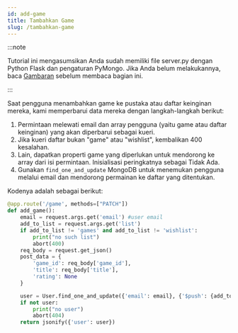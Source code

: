 ```yaml
---
id: add-game
title: Tambahkan Game
slug: /tambahkan-game
---
```


:::note

Tutorial ini mengasumsikan Anda sudah memiliki file server.py dengan Python Flask dan pengaturan PyMongo. Jika Anda belum melakukannya, baca [Gambaran](./gambaran) sebelum membaca bagian ini.

:::

Saat pengguna menambahkan game ke pustaka atau daftar keinginan mereka, kami memperbarui data mereka dengan langkah-langkah berikut:

1. Permintaan melewati email dan array pengguna (yaitu game atau daftar keinginan) yang akan diperbarui sebagai kueri.
2. Jika kueri daftar bukan "game" atau "wishlist", kembalikan 400 kesalahan.
3. Lain, dapatkan properti game yang diperlukan untuk mendorong ke array dari isi permintaan. Inisialisasi peringkatnya sebagai Tidak Ada.
4. Gunakan `find_one_and_update` MongoDB untuk menemukan pengguna melalui email dan mendorong permainan ke daftar yang ditentukan.

Kodenya adalah sebagai berikut:

```python
@app.route('/game', methods=["PATCH"])
def add_game():
    email = request.args.get('email') #user email
    add_to_list = request.args.get('list')
    if add_to_list != 'games' and add_to_list != 'wishlist':
        print("no such list")
        abort(400)
    req_body = request.get_json()
    post_data = {
        'game_id': req_body['game_id'],
        'title': req_body['title'],
        'rating': None
    }

    user = User.find_one_and_update({'email': email}, {'$push': {add_to_list: post_data}})
    if not user:
        print("no user")
        abort(404)
    return jsonify({'user': user})

```
